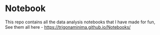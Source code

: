 
Notebook
========

This repo contains all the data analysis notebooks that I have made for fun, See them all here - https://trigonaminima.github.io/Notebooks/
